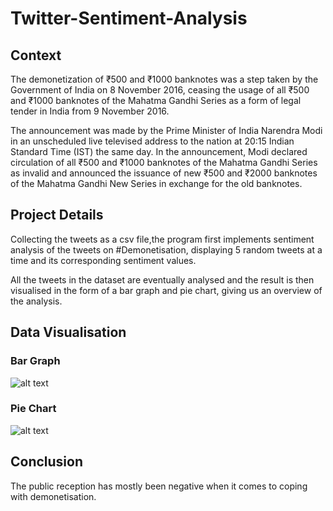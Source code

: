 # Twitter-Sentiment-Analysis

## Context

The demonetization of ₹500 and ₹1000 banknotes was a step taken by the Government of India on 8 November 2016, ceasing the usage of all ₹500 and ₹1000 banknotes of the Mahatma Gandhi Series as a form of legal tender in India from 9 November 2016.

The announcement was made by the Prime Minister of India Narendra Modi in an unscheduled live televised address to the nation at 20:15 Indian Standard Time (IST) the same day. In the announcement, Modi declared circulation of all ₹500 and ₹1000 banknotes of the Mahatma Gandhi Series as invalid and announced the issuance of new ₹500 and ₹2000 banknotes of the Mahatma Gandhi New Series in exchange for the old banknotes.


## Project Details

Collecting the tweets as a csv file,the program first implements sentiment analysis of the tweets on #Demonetisation, displaying 5 random tweets at a time and its corresponding sentiment values. 

All the tweets in the dataset are eventually analysed and the result is then visualised in the form of a bar graph and pie chart, giving us an overview of the analysis. 

## Data Visualisation 

### Bar Graph

![alt text](https://github.com/thecodearrow/Twitter-Sentiment-Analysis/blob/master/bar.png)

### Pie Chart 

![alt text](https://github.com/thecodearrow/Twitter-Sentiment-Analysis/blob/master/pie.png)


## Conclusion 

The public reception has mostly been negative when it comes to coping with demonetisation. 
